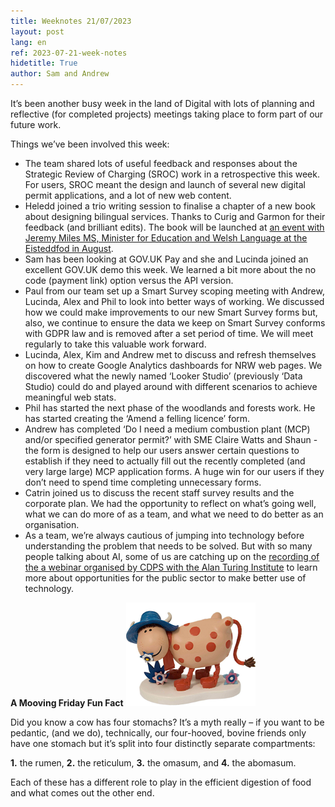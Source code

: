 ```yaml
---
title: Weeknotes 21/07/2023
layout: post
lang: en
ref: 2023-07-21-week-notes
hidetitle: True
author: Sam and Andrew
---
```



It’s been another busy week in the land of Digital with lots of planning and reflective (for completed projects) meetings taking place to form part of our future work.

Things we’ve been involved this week:
+ The team shared lots of useful feedback and responses about the Strategic Review of Charging (SROC) work in a retrospective this week. For users, SROC meant the design and launch of several new digital permit applications, and a lot of new web content.
+ Heledd joined a trio writing session to finalise a chapter of a new book about designing bilingual services. Thanks to Curig and Garmon for their feedback (and brilliant edits). The book will be launched at [an event with Jeremy Miles MS, Minister for Education and Welsh Language at the Eisteddfod in August](https://eur01.safelinks.protection.outlook.com/?url=https%3A%2F%2Fbeta.cdps.wales%2Fcourses-and-events%2Fregister%2F960&data=05%7C01%7Candrew.osborne%40cyfoethnaturiolcymru.gov.uk%7Cddc1e832366344ac6f4708db89da7c57%7C8865ef0facde487cbf175cb50375d757%7C0%7C0%7C638255343710387679%7CUnknown%7CTWFpbGZsb3d8eyJWIjoiMC4wLjAwMDAiLCJQIjoiV2luMzIiLCJBTiI6Ik1haWwiLCJXVCI6Mn0%3D%7C3000%7C%7C%7C&sdata=uJFfGHlXYOYODkSY6EwN7hRikgT9IImwuove7F7MLUc%3D&reserved=0). 
+ Sam has been looking at GOV.UK Pay and she and Lucinda joined an excellent GOV.UK demo this week. We learned a bit more about the no code (payment link) option versus the API version.
+ Paul from our team set up a Smart Survey scoping meeting with Andrew, Lucinda, Alex and Phil to look into better ways of working. We discussed how we could make improvements to our new Smart Survey forms but, also, we continue to ensure the data we keep on Smart Survey conforms with GDPR law and is removed after a set period of time. We will meet regularly to take this valuable work forward.
+ Lucinda, Alex, Kim and Andrew met to discuss and refresh themselves on how to create Google Analytics dashboards for NRW web pages.  We discovered what the newly named ‘Looker Studio’ (previously ‘Data Studio) could do and played around with different scenarios to achieve meaningful web stats.
+ Phil has started the next phase of the woodlands and forests work. He has started creating the ‘Amend a felling licence’ form.
+ Andrew has completed ‘Do I need a medium combustion plant (MCP) and/or specified generator permit?’ with SME Claire Watts and Shaun - the form is designed to help our users answer certain questions to establish if they need to actually fill out the recently completed (and very large large) MCP application forms. A huge win for our users if they don’t need to spend time completing unnecessary forms.
+ Catrin joined us to discuss the recent staff survey results and the corporate plan. We had the opportunity to reflect on what’s going well, what we can do more of as a team, and what we need to do better as an organisation. 
+ As a team, we’re always cautious of jumping into technology before understanding the problem that needs to be solved. But with so many people talking about AI, some of us are catching up on the [recording of the a webinar organised by CDPS with the Alan Turing Institute](https://www.youtube.com/watch?v=or67uNgynz0) to learn more about opportunities for the public sector to make better use of technology. 

**A Mooving Friday Fun Fact** ![Gurtrude](https://github.com/nrw-digital/week-notes/blob/0c90d3ab0d268b3271a5f8bf8d37443719e5adba/images/gurtrude.png?raw=true)

Did you know a cow has four stomachs? It’s a myth really – if you want to be pedantic, (and we do), technically, our four-hooved, bovine friends only have one stomach but it’s split into four distinctly separate compartments:

**1.** the rumen, **2.** the reticulum, **3.** the omasum, and **4.** the abomasum.

Each of these has a different role to play in the efficient digestion of food and what comes out the other end.
